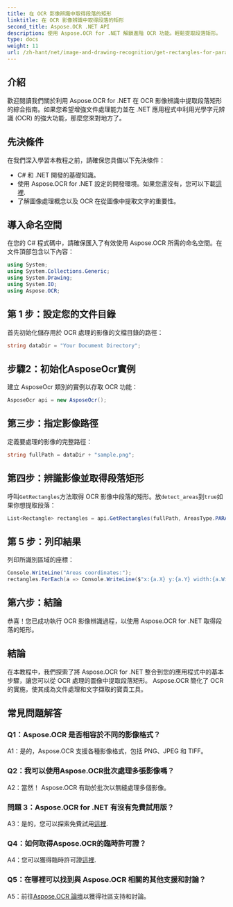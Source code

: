 ```yaml
---
title: 在 OCR 影像辨識中取得段落的矩形
linktitle: 在 OCR 影像辨識中取得段落的矩形
second_title: Aspose.OCR .NET API
description: 使用 Aspose.OCR for .NET 解鎖進階 OCR 功能。輕鬆提取段落矩形。
type: docs
weight: 11
url: /zh-hant/net/image-and-drawing-recognition/get-rectangles-for-paragraphs/
---
```

## 介紹

歡迎閱讀我們關於利用 Aspose.OCR for .NET 在 OCR 影像辨識中提取段落矩形的綜合指南。如果您希望增強文件處理能力並在 .NET 應用程式中利用光學字元辨識 (OCR) 的強大功能，那麼您來對地方了。

## 先決條件

在我們深入學習本教程之前，請確保您具備以下先決條件：

- C# 和 .NET 開發的基礎知識。
- 使用 Aspose.OCR for .NET 設定的開發環境。如果您還沒有，您可以下載[這裡](https://releases.aspose.com/ocr/net/).
- 了解圖像處理概念以及 OCR 在從圖像中提取文字的重要性。

## 導入命名空間

在您的 C# 程式碼中，請確保匯入了有效使用 Aspose.OCR 所需的命名空間。在文件頂部包含以下內容：

```csharp
using System;
using System.Collections.Generic;
using System.Drawing;
using System.IO;
using Aspose.OCR;
```

## 第 1 步：設定您的文件目錄

首先初始化儲存用於 OCR 處理的影像的文檔目錄的路徑：

```csharp
string dataDir = "Your Document Directory";
```

## 步驟2：初始化AsposeOcr實例

建立 AsposeOcr 類別的實例以存取 OCR 功能：

```csharp
AsposeOcr api = new AsposeOcr();
```

## 第三步：指定影像路徑

定義要處理的影像的完整路徑：

```csharp
string fullPath = dataDir + "sample.png";
```

## 第四步：辨識影像並取得段落矩形

呼叫`GetRectangles`方法取得 OCR 影像中段落的矩形。放`detect_areas`到`true`如果你想提取段落：

```csharp
List<Rectangle> rectangles = api.GetRectangles(fullPath, AreasType.PARAGRAPHS, true);
```

## 第 5 步：列印結果

列印所識別區域的座標：

```csharp
Console.WriteLine("Areas coordinates:");
rectangles.ForEach(a => Console.WriteLine($"x:{a.X} y:{a.Y} width:{a.Width} height:{a.Height}"));
```

## 第六步：結論

恭喜！您已成功執行 OCR 影像辨識過程，以使用 Aspose.OCR for .NET 取得段落的矩形。

## 結論

在本教程中，我們探索了將 Aspose.OCR for .NET 整合到您的應用程式中的基本步驟，讓您可以從 OCR 處理的圖像中提取段落矩形。 Aspose.OCR 簡化了 OCR 的實施，使其成為文件處理和文字擷取的寶貴工具。

## 常見問題解答

### Q1：Aspose.OCR 是否相容於不同的影像格式？

A1：是的，Aspose.OCR 支援各種影像格式，包括 PNG、JPEG 和 TIFF。

### Q2：我可以使用Aspose.OCR批次處理多張影像嗎？

A2：當然！ Aspose.OCR 有助於批次以無縫處理多個影像。

### 問題 3：Aspose.OCR for .NET 有沒有免費試用版？

 A3：是的，您可以探索免費試用[這裡](https://releases.aspose.com/).

### Q4：如何取得Aspose.OCR的臨時許可證？

A4：您可以獲得臨時許可證[這裡](https://purchase.aspose.com/temporary-license/).

### Q5：在哪裡可以找到與 Aspose.OCR 相關的其他支援和討論？

 A5：前往[Aspose.OCR 論壇](https://forum.aspose.com/c/ocr/16)以獲得社區支持和討論。